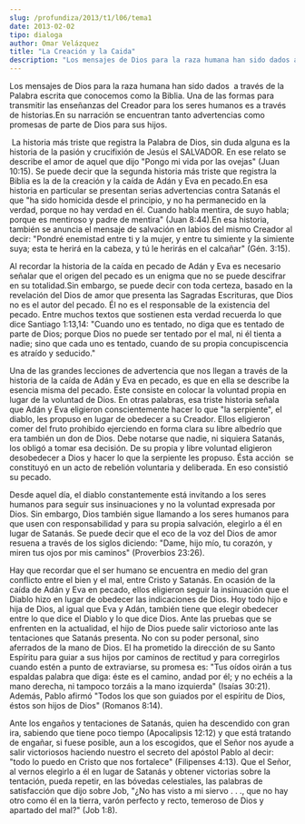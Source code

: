 ```yaml
---
slug: /profundiza/2013/t1/l06/tema1
date: 2013-02-02
tipo: dialoga
author: Omar Velázquez
title: "La Creación y la Caida"
description: "Los mensajes de Dios para la raza humana han sido dados a través de la Palabra  escrita que conocemos como la Biblia. Una de las formas para transmitir las  enseñanzas del Creador para los seres humanos es a través de historias.En su  narración se encuentran tanto advertencias..."
---
```


Los mensajes de Dios para la raza humana han sido dados  a través de la Palabra escrita que conocemos como la Biblia. Una de las formas para transmitir las enseñanzas del Creador para los seres humanos es a través de historias.En su narración se encuentran tanto advertencias como promesas de parte de Dios para sus hijos.

 La historia más triste que registra la Palabra de Dios, sin duda alguna es la historia de la pasión y crucifixión de Jesús el SALVADOR. En ese relato se describe el amor de aquel que dijo "Pongo mi vida por las ovejas" (Juan 10:15). Se puede decir que la segunda historia más triste que registra la Biblia es la de la creación y la caída de Adán y Eva en pecado.En esa historia en particular se presentan serias advertencias contra Satanás el que "ha sido homicida desde el principio, y no ha permanecido en la verdad, porque no hay verdad en él. Cuando habla mentira, de suyo habla; porque es mentiroso y padre de mentira" (Juan 8:44).En esa historia, también se anuncia el mensaje de salvación en labios del mismo Creador al decir: "Pondré enemistad entre ti y la mujer, y entre tu simiente y la simiente suya; esta te herirá en la cabeza, y tú le herirás en el calcañar" (Gén. 3:15).

Al recordar la historia de la caída en pecado de Adán y Eva es necesario señalar que el origen del pecado es un enigma que no se puede descifrar en su totalidad.Sin embargo, se puede decir con toda certeza, basado en la revelación del Dios de amor que presenta las Sagradas Escrituras, que Dios no es el autor del pecado. Él no es el responsable de la existencia del pecado. Entre muchos textos que sostienen esta verdad recuerda lo que dice Santiago 1:13,14: "Cuando uno es tentado, no diga que es tentado de parte de Dios; porque Dios no puede ser tentado por el mal, ni él tienta a nadie; sino que cada uno es tentado, cuando de su propia concupiscencia es atraído y seducido."

Una de las grandes lecciones de advertencia que nos llegan a través de la historia de la caída de Adán y Eva en pecado, es que en ella se describe la esencia misma del pecado. Este consiste en colocar la voluntad propia en lugar de la voluntad de Dios. En otras palabras, esa triste historia señala que Adán y Eva eligieron conscientemente hacer lo que "la serpiente", el diablo, les propuso en lugar de obedecer a su Creador. Ellos eligieron comer del fruto prohibido ejerciendo en forma clara su libre albedrío que era también un don de Dios. Debe notarse que nadie, ni siquiera Satanás, los obligó a tomar esa decisión. De su propia y libre voluntad eligieron desobedecer a Dios y hacer lo que la serpiente les propuso. Ésta acción  se constituyó en un acto de rebelión voluntaria y deliberada. En eso consistió su pecado.

Desde aquel día, el diablo constantemente está invitando a los seres humanos para seguir sus insinuaciones y no la voluntad expresada por Dios. Sin embargo, Dios también sigue llamando a los seres humanos para que usen con responsabilidad y para su propia salvación, elegirlo a él en lugar de Satanás. Se puede decir que el eco de la voz del Dios de amor resuena a través de los siglos diciendo: "Dame, hijo mío, tu corazón, y miren tus ojos por mis caminos" (Proverbios 23:26).

Hay que recordar que el ser humano se encuentra en medio del gran conflicto entre el bien y el mal, entre Cristo y Satanás. En ocasión de la caída de Adán y Eva en pecado, ellos eligieron seguir la insinuación que el Diablo hizo en lugar de obedecer las indicaciones de Dios. Hoy todo hijo e hija de Dios, al igual que Eva y Adán, también tiene que elegir obedecer entre lo que dice el Diablo y lo que dice Dios. Ante las pruebas que se enfrenten en la actualidad, el hijo de Dios puede salir victorioso ante las tentaciones que Satanás presenta. No con su poder personal, sino aferrados de la mano de Dios. El ha prometido la dirección de su Santo Espíritu para guiar a sus hijos por caminos de rectitud y para corregirlos cuando estén a punto de extraviarse, su promesa es: "Tus oídos oirán a tus espaldas palabra que diga: éste es el camino, andad por él; y no echéis a la mano derecha, ni tampoco torzáis a la mano izquierda" (Isaías 30:21). Además, Pablo afirmó "Todos los que son guiados por el espíritu de Dios, éstos son hijos de Dios" (Romanos 8:14).

Ante los engaños y tentaciones de Satanás, quien ha descendido con gran ira, sabiendo que tiene poco tiempo (Apocalipsis 12:12) y que está tratando de engañar, si fuese posible, aun a los escogidos, que el Señor nos ayude a salir victoriosos haciendo nuestro el secreto del apóstol Pablo al decir: "todo lo puedo en Cristo que nos fortalece" (Filipenses 4:13). Que el Señor, al vernos elegirlo a él en lugar de Satanás y obtener victorias sobre la tentación, pueda repetir, en las bóvedas celestiales, las palabras de satisfacción que dijo sobre Job, "¿No has visto a mi siervo . . ., que no hay otro como él en la tierra, varón perfecto y recto, temeroso de Dios y apartado del mal?" (Job 1:8).

